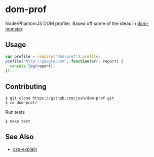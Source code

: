 # dom-prof

Node/PhantomJS DOM profiler. Based off some of the ideas in [dom-monster](https://github.com/madrobby/dom-monster).


## Usage

``` javascript
var profile = require('dom-prof').profile;
profile("http://google.com", function(err, report) {
  console.log(report);
});
```


## Contributing


    $ git clone https://github.com/josh/dom-prof.git
    $ cd dom-prof/

Run tests

    $ make test


## See Also

* [css-explain](https://github.com/josh/css-explain)